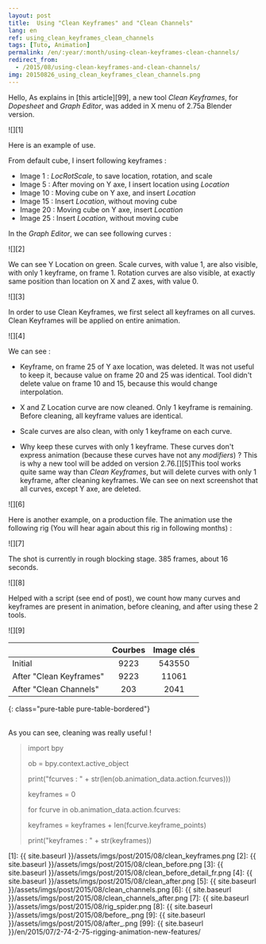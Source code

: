 ```yaml
---
layout: post
title:  Using "Clean Keyframes" and "Clean Channels"
lang: en
ref: using_clean_keyframes_clean_channels
tags: [Tuto, Animation]
permalink: /en/:year/:month/using-clean-keyframes-clean-channels/
redirect_from:
  - /2015/08/using-clean-keyframes-and-clean-channels/
img: 20150826_using_clean_keyframes_clean_channels.png
---
```


Hello,
As explains in [this article][99], a new tool _Clean Keyframes_, for _Dopesheet_ and _Graph Editor_, was added in X menu of 2.75a Blender version.

![][1]

Here is an example of use.

From default cube, I insert following keyframes :

* Image 1 : _LocRotScale_, to save location, rotation, and scale
* Image 5 : After moving on Y axe, I insert location using _Location_
* Image 10 : Moving cube on Y axe, and insert _Location_
* Image 15 : Insert _Location_, without moving cube
* Image 20 : Moving cube on Y axe, insert _Location_
* Image 25 : Insert _Location_, without moving cube

In the _Graph Editor_, we can see following curves :

![][2]

We can see Y Location on green. Scale curves, with value 1, are also visible, with only 1 keyframe, on frame 1. Rotation curves are also visible, at exactly same position than location on X and Z axes, with value 0.

![][3]

In order to use Clean Keyframes, we first select all keyframes on all curves. Clean Keyframes will be applied on entire animation.

![][4]

We can see :

* Keyframe, on frame 25 of Y axe location, was deleted. It was not useful to keep it, because value on frame 20 and 25 was identical. Tool didn't delete value on frame 10 and 15, because this would change interpolation.

* X and Z Location curve are now cleaned. Only 1 keyframe is remaining. Before cleaning, all keyframe values are identical.

* Scale curves are also clean, with only 1 keyframe on each curve.

* Why keep these curves with only 1 keyframe. These curves don't express animation (because these curves have not any _modifiers_) ? This is why a new tool will be added on version 2.76.[][5]This tool works quite same way than _Clean Keyframes_, but will delete curves with only 1 keyframe, after cleaning keyframes. We can see on next screenshot that all curves, except Y axe, are deleted.

![][6]

Here is another example, on a production file. The animation use the following rig (You will hear again about this rig in following months) :

![][7]

The shot is currently in rough blocking stage. 385 frames, about 16 seconds.

![][8]

Helped with a script (see end of post), we count how many curves and keyframes are present in animation, before cleaning, and after using these 2 tools.

![][9]

|                                    | Courbes      | Image clés |
|------------------------------------|:------------:|:----------:|
| Initial                            | 9223         | 543550     |
| After "Clean Keyframes"            | 9223         | 11061      |
| After "Clean Channels"             | 203          | 2041       |
{: class="pure-table pure-table-bordered"}

<br/>
As you can see, cleaning was really useful !

> import bpy
>
> ob = bpy.context.active_object
>
> print("fcurves : " + str(len(ob.animation_data.action.fcurves)))
>
> keyframes = 0
>
> for fcurve in ob.animation_data.action.fcurves:
>
> keyframes = keyframes + len(fcurve.keyframe_points)
>
> print("keyframes : " + str(keyframes))

[1]: {{ site.baseurl }}/assets/imgs/post/2015/08/clean_keyframes.png
[2]: {{ site.baseurl }}/assets/imgs/post/2015/08/clean_before.png
[3]: {{ site.baseurl }}/assets/imgs/post/2015/08/clean_before_detail_fr.png
[4]: {{ site.baseurl }}/assets/imgs/post/2015/08/clean_after.png
[5]: {{ site.baseurl }}/assets/imgs/post/2015/08/clean_channels.png
[6]: {{ site.baseurl }}/assets/imgs/post/2015/08/clean_channels_after.png
[7]: {{ site.baseurl }}/assets/imgs/post/2015/08/rig_spider.png
[8]: {{ site.baseurl }}/assets/imgs/post/2015/08/before_.png
[9]: {{ site.baseurl }}/assets/imgs/post/2015/08/after_.png
[99]: {{ site.baseurl }}/en/2015/07/2-74-2-75-rigging-animation-new-features/
